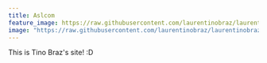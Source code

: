 ```yaml
---
title: Aslcom
feature_image: https://raw.githubusercontent.com/laurentinobraz/laurentinobraz.github.io/main/assets/image-home-2.jpg
image: "https://raw.githubusercontent.com/laurentinobraz/laurentinobraz.github.io/main/assets/image-home-2.jpg"
---
```


This is Tino Braz's site! :D
